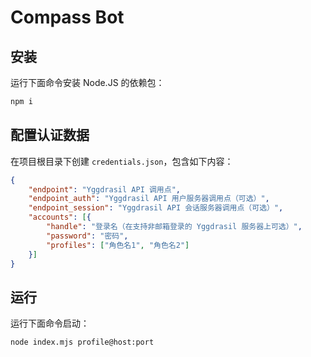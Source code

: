 # Compass Bot

## 安装

运行下面命令安装 Node.JS 的依赖包：

```sh
npm i
```

## 配置认证数据

在项目根目录下创建 `credentials.json`，包含如下内容：

```json
{
	"endpoint": "Yggdrasil API 调用点",
	"endpoint_auth": "Yggdrasil API 用户服务器调用点（可选）",
	"endpoint_session": "Yggdrasil API 会话服务器调用点（可选）",
	"accounts": [{
		"handle": "登录名（在支持非邮箱登录的 Yggdrasil 服务器上可选）",
		"password": "密码",
		"profiles": ["角色名1", "角色名2"]
	}]
}
```

## 运行

运行下面命令启动：

```sh
node index.mjs profile@host:port
```
